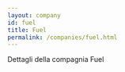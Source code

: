 ```yaml
---
layout: company
id: fuel
title: Fuel
permalink: /companies/fuel.html
---
```


Dettagli della compagnia Fuel